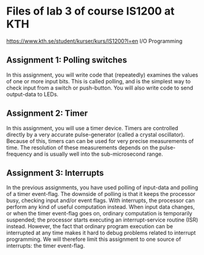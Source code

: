 # Files of lab 3 of course IS1200 at KTH 
https://www.kth.se/student/kurser/kurs/IS1200?l=en
I/O Programming

## Assignment 1: Polling switches
In this assignment, you will write code that (repeatedly) examines the values of one or more input
bits. This is called polling, and is the simplest way to check input from a switch or push-button. You
will also write code to send output-data to LEDs.

## Assignment 2: Timer
In this assignment, you will use a timer device. Timers are controlled directly by a very accurate
pulse-generator (called a crystal oscillator). Because of this, timers can can be used for very precise
measurements of time. The resolution of these measurements depends on the pulse-frequency and is
usually well into the sub-microsecond range. 

## Assignment 3: Interrupts
In the previous assignments, you have used polling of input-data and polling of a timer event-flag.
The downside of polling is that it keeps the processor busy, checking input and/or event flags.
With interrupts, the processor can perform any kind of useful computation instead. When input data
changes, or when the timer event-flag goes on, ordinary computation is temporarily suspended; the
processor starts executing an interrupt-service routine (ISR) instead.
However, the fact that ordinary program execution can be interrupted at any time makes it hard to
debug problems related to interrupt programming. We will therefore limit this assignment to one
source of interrupts: the timer event-flag.
